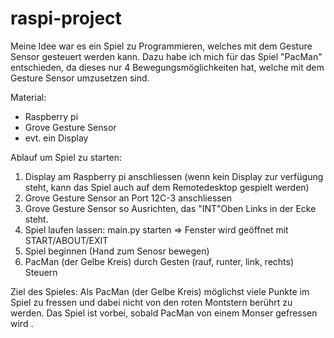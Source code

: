 # raspi-project

Meine Idee war es ein Spiel zu Programmieren, welches mit dem Gesture Sensor gesteuert werden kann. 
Dazu habe ich mich für das Spiel "PacMan" entschieden, da dieses nur 4 Bewegungsmöglichkeiten hat, 
welche mit dem Gesture Sensor umzusetzen sind. 

Material: 
- Raspberry pi
- Grove Gesture Sensor
- evt. ein Display

Ablauf um Spiel zu starten: 
1. Display am Raspberry pi anschliessen 
  (wenn kein Display zur verfügung steht, kann das Spiel auch auf dem Remotedesktop gespielt werden)
2. Grove Gesture Sensor an Port 12C-3 anschliessen
3. Grove Gesture Sensor so Ausrichten, das "INT"Oben Links in der Ecke steht. 
4. Spiel laufen lassen: main.py starten => Fenster wird geöffnet mit START/ABOUT/EXIT
5. Spiel beginnen (Hand zum Senosr bewegen)
6. PacMan (der Gelbe Kreis) durch Gesten (rauf, runter, link, rechts) Steuern

Ziel des Spieles: 
Als PacMan (der Gelbe Kreis) möglichst viele Punkte im Spiel zu fressen und dabei nicht von den roten Montstern berührt zu werden. 
Das Spiel ist vorbei, sobald PacMan von einem Monser gefressen wird .

 

